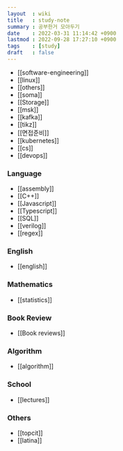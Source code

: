 ```yaml
---
layout  : wiki
title   : study-note
summary : 공부한거 모아두기
date    : 2022-03-31 11:14:42 +0900
lastmod : 2022-09-28 17:27:10 +0900
tags    : [study]
draft   : false
---
```


- [[software-engineering]]
- [[linux]]
- [[others]]
- [[soma]]
- [[Storage]]
- [[msk]]
- [[kafka]]
- [[tikz]]
- [[면접준비]]
- [[kubernetes]]
- [[cs]]
- [[devops]]

### Language
- [[assembly]]
- [[C++]]
- [[Javascript]]
- [[Typescript]]
- [[SQL]]
- [[verilog]]
- [[regex]]

### English
- [[english]]

### Mathematics
- [[statistics]]

### Book Review
- [[Book reviews]]

### Algorithm
- [[algorithm]]

### School
- [[lectures]]

### Others
- [[topcit]]
- [[latina]]
